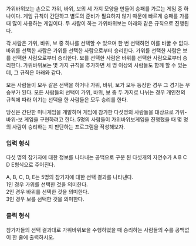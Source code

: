 가위바위보는 손으로 가위, 바위, 보의 세 가지 모양을 만들어 승패를 가르는 게임 중 하나이다. 게임 규칙이 간단하고 별도의 준비가 필요하지 않기 때문에 빠르게 승패를 가를 때 많이 사용하는 게임이다. 두 사람이 하는 가위바위보는 아래와 같은 규칙으로 진행된다.

각 사람은 가위, 바위, 보 중 하나를 선택할 수 있으며 한 번 선택하면 이를 바꿀 수 없다.
바위를 선택한 사람은 가위를 선택한 사람으로부터 승리한다.
가위를 선택한 사람은 보를 선택한 사람으로부터 승리한다.
보를 선택한 사람은 바위를 선택한 사람으로부터 승리한다.
 가위바위보는 몇 가지 규칙을 추가하면 세 명 이상의 사람들도 함께 할 수 있는데, 그 규칙은 아래와 같다.

모든 사람들이 모두 같은 선택을 하거나 가위, 바위, 보가 모두 등장한 경우 그 경기는 무승부가 된다.
모든 사람들의 선택이 가위, 바위, 보 중 두 가지로 나뉘는 경우 개인전의 규칙에 따라 이기는 선택을 한 사람들은 모두 승리를 한다.
 

 당신은 간단한 미니게임을 개발하며 게임에 참가한 다섯명의 사람들을 대상으로 가위-바위-보 게임을 구현하려고 한다. 5명의 사람들이 가위바위보게임을 진행했을 때 몇 명의 사람이 승리하는 지 판단하는 프로그램을 작성해보자.



### 입력 형식
 다섯 명의 참가자에 대한 정보를 나타내는 공백으로 구분 된 다섯개의 자연수가 A B C D E형식으로 주어진다.

A, B, C, D, E는 5명의 참가자에 대한 선택 결과를 나타낸다.  
1인 경우 가위를 선택한 것을 의미한다.  
2인 경우 바위를 선택한 것을 의미한다.  
3인 경우 보를 선택한 것을 의미한다.  


### 출력 형식

 참가자들의 선택 결과대로 가위바위보을 수행하였을 때 승리하는 사람들의 수를 공백없이 한 줄에 출력하시오.